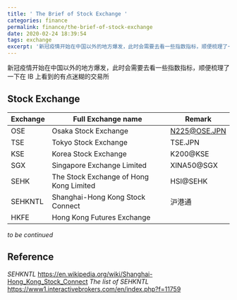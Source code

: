 ```yaml
---
title: ' The Brief of Stock Exchange '
categories: finance
permalink: finance/the-brief-of-stock-exchange
date: 2020-02-24 18:39:54
tags: exchange
excerpt: '新冠疫情开始在中国以外的地方爆发，此时会需要去看一些指数指标，顺便梳理了一下在 IB 上看到的有点迷糊的交易所'
---
```


新冠疫情开始在中国以外的地方爆发，此时会需要去看一些指数指标，顺便梳理了一下在 IB 上看到的有点迷糊的交易所



## Stock Exchange

| Exchange | Full Exchange name | Remark |
| --- | --- | --- |
| OSE | Osaka Stock Exchange | N225@OSE.JPN |
| TSE | Tokyo Stock Exchange | TSE.JPN |
| KSE | Korea Stock Exchange | K200@KSE |
| SGX | Singapore Exchange Limited | XINA50@SGX |
| SEHK | The Stock Exchange of Hong Kong Limited | HSI@SEHK |
| SEHKNTL | Shanghai-Hong Kong Stock Connect | 沪港通 |
| HKFE | Hong Kong Futures Exchange | |

_to be continued_

## Reference
_SEHKNTL_
https://en.wikipedia.org/wiki/Shanghai-Hong_Kong_Stock_Connect
_The list of SEHKNTL_
https://www1.interactivebrokers.com/en/index.php?f=11759